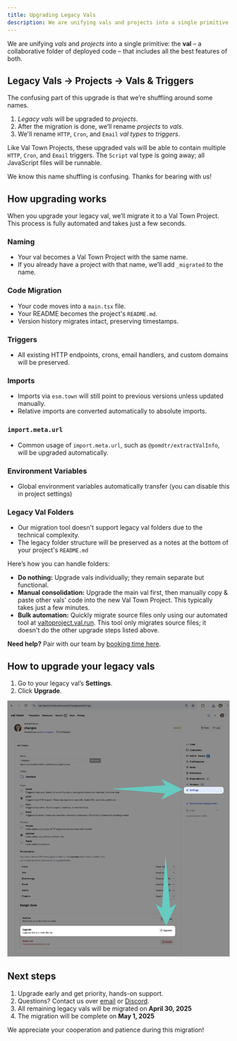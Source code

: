 ```yaml
---
title: Upgrading Legacy Vals
description: We are unifying vals and projects into a single primitive that includes all the best features of both
---
```


We are unifying _vals_ and _projects_ into a single primitive: the **val** – a collaborative folder of deployed code – that includes all the best features of both.

## Legacy Vals → Projects → Vals & Triggers

The confusing part of this upgrade is that we’re shuffling around some names.

1. _Legacy vals_ will be upgraded to _projects_.
2. After the migration is done, we’ll rename _projects_ to _vals_.
3. We'll rename `HTTP`, `Cron`, and `Email` _val types_ to _triggers_.

Like Val Town Projects, these upgraded vals will be able to contain multiple `HTTP`, `Cron`, and `Email` triggers. The `Script` val type is going away; all JavaScript files will be runnable.

We know this name shuffling is confusing. Thanks for bearing with us!

## How upgrading works

When you upgrade your legacy val, we’ll migrate it to a Val Town Project. This process is fully automated and takes just a few seconds.

### Naming

- Your val becomes a Val Town Project with the same name.
- If you already have a project with that name, we’ll add `_migrated` to the name.

### Code Migration

- Your code moves into a `main.tsx` file.
- Your README becomes the project's `README.md`.
- Version history migrates intact, preserving timestamps.

### Triggers

- All existing HTTP endpoints, crons, email handlers, and custom domains will be preserved.

### Imports

- Imports via `esm.town` will still point to previous versions unless updated manually.
- Relative imports are converted automatically to absolute imports.

### `import.meta.url`

- Common usage of `import.meta.url`, such as `@pomdtr/extractValInfo`, will be upgraded automatically.

### Environment Variables

- Global environment variables automatically transfer (you can disable this in project settings)

### Legacy Val Folders

- Our migration tool doesn't support legacy val folders due to the technical complexity.
- The legacy folder structure will be preserved as a notes at the bottom of your project's `README.md`

Here’s how you can handle folders:

- **Do nothing:** Upgrade vals individually; they remain separate but functional.
- **Manual consolidation:** Upgrade the main val first, then manually copy & paste other vals' code into the new Val Town Project. This typically takes just a few minutes.
- **Bulk automation:** Quickly migrate source files only using our automated tool at [valtoproject.val.run](https://valtoproject.val.run/). This tool only migrates source files; it doesn't do the other upgrade steps listed above.

**Need help?** Pair with our team by [booking time here](https://calendar.app.google/RV7chTwXAbq4DyYcA).

## How to upgrade your legacy vals

1. Go to your legacy val’s **Settings**.
2. Click **Upgrade**.

![Screenshot 2025-04-17 at 11.48.32@2x.png](./legacy-vals/Screenshot_2025-04-17_at_11.48.322x.png)

## **Next steps**

1. Upgrade early and get priority, hands-on support.
2. Questions? Contact us over [email](mailto:help@val.town) or [Discord](http://discord.val.town/).
3. All remaining legacy vals will be migrated on **April 30, 2025**
4. The migration will be complete on **May 1, 2025**

We appreciate your cooperation and patience during this migration!

